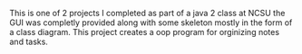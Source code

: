 This is one of 2 projects I completed as part of a java 2 class at NCSU the GUI was completly provided along with some skeleton mostly in the form of a class diagram. This project creates a oop program for orginizing notes and tasks.
